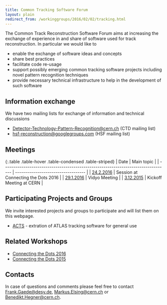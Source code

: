 ```yaml
---
title: Common Tracking Software Forum
layout: plain
redirect_from: /workinggroups/2016/02/02/tracking.html
---
```


The Common Track Reconstruction Software Forum aims at increasing the exchange of 
experience in and share of software used for track reconstruction. In particular we would like to

  * enable the exchange of software ideas and concepts
  * share best practices
  * facilitate code re-usage
  * support possibly emerging common tracking software projects including novel pattern recognition techniques
  * provide necessary technical infrastructure to help in the development of such software

## Information exchange

We have two mailing lists for exchange of information and technical discussions

  * Detector-Technology-Pattern-Recognition@cern.ch (CTD mailing list)
  * hsf-reconstruction@googlegroups.com (HSF mailing list)

## Meetings

{:.table .table-hover .table-condensed .table-striped}
| Date                                                                               | Main topic                          |
| ---------------------------------------------------------------------------------- | ----------------------------------- |
| [24.2.2016](https://indico.hephy.oeaw.ac.at/event/86/session/5/?slotId=0#20160224) | Session at Connecting the Dots 2016 |
| [29.1.2016](https://indico.cern.ch/event/486488/)                                  | Vidyo Meeting                       |
| [3.12.2015](https://indico.cern.ch/event/459865/)                                  | Kickoff Meeting at CERN             |

## Participating Projects and Groups

We invite interested projects and groups to participate and will list them on this webpage.

  * [ACTS](https://gitlab.cern.ch/acts/a-common-tracking-sw) - extration of ATLAS tracking software for general use

## Related Workshops

  * [Connecting the Dots 2016](https://indico.hephy.oeaw.ac.at/event/86/)
  * [Connecting the Dots 2015](https://indico.physics.lbl.gov/indico/conferenceDisplay.py?confId=149)


## Contacts

In case of questions and comments please feel free to contact Frank.Gaede@desy.de, Markus.Elsing@cern.ch or Benedikt.Hegner@cern.ch.






  

  
